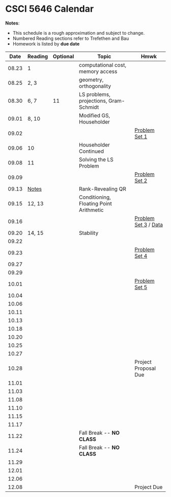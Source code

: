 # CSCI 5646 Calendar

**Notes**:
- This schedule is a rough approximation and subject to change.
- Numbered Reading sections refer to Trefethen and Bau 
- Homework is listed by **due date**

| Date 		   | Reading         |  Optional   |                Topic             	 	|  Hmwk  	            		| 
|:------------:| ----------------| ------------|----------------------------------------|------------------------------|
| 08.23        | 1				 |             | computational cost, memory access	 	|			 					| 
| 08.25        | 2, 3 			 |             | geometry, orthogonality			 	|			 					| 
| 08.30        | 6, 7			 | 11		   | LS problems, projections, Gram-Schmidt |			 					| 
| 09.01        | 8, 10			 | 			   | Modified GS, Householder			 	|			 					| 
| 09.02        | 		         | 			   | 									 	|	[Problem Set 1](https://piazza.com/class_profile/get_resource/is1vxcehtkp2d1/isahs1j1oki40a)		 	   			   | 
| 09.06        | 10		         | 			   | Householder Continued				 	|			 					| 
| 09.08        | 11		         | 			   | Solving the LS Problem				 	|			 					| 
| 09.09        | 		         | 			   | 									 	|	[Problem Set 2](https://piazza.com/class_profile/get_resource/is1vxcehtkp2d1/iskv6e4vekn5bl)		 				   | 
| 09.13        | [Notes](https://piazza.com/class_profile/get_resource/is1vxcehtkp2d1/it26eygs7251p4) 			 | 			   | Rank-Revealing QR 						|			 					| 
| 09.15        | 12, 13		     | 			   | Conditioning, Floating Point Arithmetic|			 					| 
| 09.16        | 			 	 | 			   | 									 	|	[Problem Set 3](https://piazza.com/class_profile/get_resource/is1vxcehtkp2d1/isw04zxmzex5me) / [Data](https://piazza.com/class_profile/get_resource/is1vxcehtkp2d1/isw05g7ajor5z8)			| 
| 09.20        | 14, 15		 	 | 			   | Stability							 	|			 					| 
| 09.22        |  		         | 			   | 									 	|			 					| 
| 09.23        |  		         | 			   | 									 	|  [Problem Set 4](https://piazza.com/class_profile/get_resource/is1vxcehtkp2d1/it53uk72gep1i4)			 					| 
| 09.27        | 			     | 			   | 									 	|			 					| 
| 09.29        | 			     | 			   | 									 	|			 					| 
| 10.01        | 			     | 			   | 									 	|	[Problem Set 5](https://piazza.com/class_profile/get_resource/is1vxcehtkp2d1/ithfms9ub4qh0)		 					| 
| 10.04        | 			     | 			   | 									 	|			 					| 
| 10.06        | 			     | 			   | 									 	|			 					| 
| 10.11        | 			     | 			   | 									 	|			 					| 
| 10.13        | 			     | 			   | 									 	|			 					| 
| 10.18        | 			     | 			   | 									 	|			 					| 
| 10.20        | 			     | 			   | 									 	|			 					| 
| 10.25        | 			     | 			   | 									 	|			 					| 
| 10.27        | 			     | 			   | 									 	|			 					| 
| 10.28        | 			     | 			   | 									 	|	Project Proposal Due		| 
| 11.01        | 			     | 			   | 									 	|			 					| 
| 11.03        | 			     | 			   | 									 	|			 					| 
| 11.08        | 			     | 			   | 									 	|			 					| 
| 11.10        | 			     | 			   | 									 	|			 					| 
| 11.15        | 			     | 			   | 									 	|			 					| 
| 11.17        | 			     | 			   | 									 	|			 					| 
| 11.22        | 			     | 			   | Fall Break -- **NO CLASS**			 	|			 					| 
| 11.24        | 			     | 			   | Fall Break -- **NO CLASS**			 	|			 					| 
| 11.29        | 			     | 			   | 									 	|			 					| 
| 12.01        | 			     | 			   | 									 	|			 					| 
| 12.06        | 			     | 			   | 									 	|			 					| 
| 12.08        | 			     | 			   | 									 	|			  Project Due   	| 

